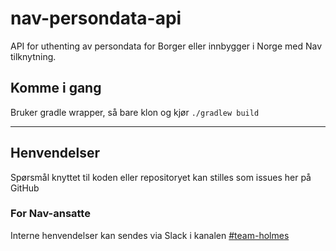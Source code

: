 # nav-persondata-api
API for uthenting av persondata for Borger eller innbygger i Norge med Nav tilknytning.

## Komme i gang
Bruker gradle wrapper, så bare klon og kjør `./gradlew build`

---

## Henvendelser

Spørsmål knyttet til koden eller repositoryet kan stilles som issues her på GitHub

### For Nav-ansatte

Interne henvendelser kan sendes via Slack i kanalen [#team-holmes](https://nav-it.slack.com/archives/C08CZLL2QKE)